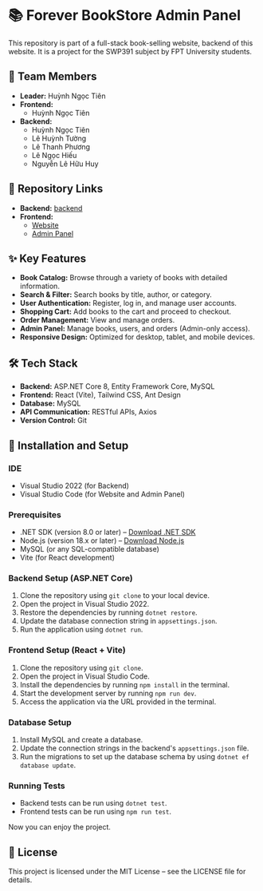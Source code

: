 # 📚 Forever BookStore Admin Panel

This repository is part of a full-stack book-selling website, backend of this website. It is a project for the SWP391 subject by FPT University students.

## 👥 Team Members
- **Leader:** Huỳnh Ngọc Tiên
- **Frontend:**
  - Huỳnh Ngọc Tiên
- **Backend:**
  - Huỳnh Ngọc Tiên
  - Lê Huỳnh Tường
  - Lê Thanh Phương
  - Lê Ngọc Hiếu
  - Nguyễn Lê Hữu Huy

## 🔗 Repository Links
- **Backend:** [backend](https://github.com/Lain4504/backend.git)
- **Frontend:**
  - [Website](https://github.com/Lain4504/website.git)
  - [Admin Panel](https://github.com/Lain4504/adminpanel.git)

## ✨ Key Features
- **Book Catalog:** Browse through a variety of books with detailed information.
- **Search & Filter:** Search books by title, author, or category.
- **User Authentication:** Register, log in, and manage user accounts.
- **Shopping Cart:** Add books to the cart and proceed to checkout.
- **Order Management:** View and manage orders.
- **Admin Panel:** Manage books, users, and orders (Admin-only access).
- **Responsive Design:** Optimized for desktop, tablet, and mobile devices.

## 🛠️ Tech Stack
- **Backend:** ASP.NET Core 8, Entity Framework Core, MySQL
- **Frontend:** React (Vite), Tailwind CSS, Ant Design
- **Database:** MySQL
- **API Communication:** RESTful APIs, Axios
- **Version Control:** Git

## 🚀 Installation and Setup

### IDE
- Visual Studio 2022 (for Backend)
- Visual Studio Code (for Website and Admin Panel)

### Prerequisites
- .NET SDK (version 8.0 or later) – [Download .NET SDK](https://dotnet.microsoft.com/download)
- Node.js (version 18.x or later) – [Download Node.js](https://nodejs.org/)
- MySQL (or any SQL-compatible database)
- Vite (for React development)

### Backend Setup (ASP.NET Core)
1. Clone the repository using `git clone` to your local device.
2. Open the project in Visual Studio 2022.
3. Restore the dependencies by running `dotnet restore`.
4. Update the database connection string in `appsettings.json`.
5. Run the application using `dotnet run`.

### Frontend Setup (React + Vite)
1. Clone the repository using `git clone`.
2. Open the project in Visual Studio Code.
3. Install the dependencies by running `npm install` in the terminal.
4. Start the development server by running `npm run dev`.
5. Access the application via the URL provided in the terminal.

### Database Setup
1. Install MySQL and create a database.
2. Update the connection strings in the backend's `appsettings.json` file.
3. Run the migrations to set up the database schema by using `dotnet ef database update`.

### Running Tests
- Backend tests can be run using `dotnet test`.
- Frontend tests can be run using `npm run test`.

Now you can enjoy the project.

## 📄 License
This project is licensed under the MIT License – see the LICENSE file for details.

